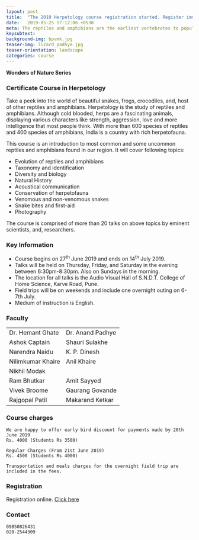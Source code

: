 ```yaml
---
layout: post
title:  "The 2019 Herpetology course registration started. Register immediately to book your place."
date:   2019-05-25 17:12:06 +0530
meta: The reptiles and amphibians are the earliest vertebrates to populate the land. This course conducted by eminent experts on reptiles and amphibians is a great introduction to the fantastic variety of snakes, lizards, frogs, crocodiles and other herpetofauna that inhabits our region. The course includes field visits on weekends for first hand primer and presentations covering variety of topics from identification to evolution. The course is open to all and will be conducted between 6 - 23rd July 2018  at S. M. Joshi Hall, Pune.
keysubtext: 
background-img: bpvmk.jpg
teaser-img: lizard_padhye.jpg
teaser-orientation: landscape
categories: course
---
```


**Wonders of Nature Series**

### Certificate Course in Herpetology

Take a peek into the world of beautiful snakes, frogs, crocodiles, and, host of other
reptiles and amphibians. Herpetology is the study of reptiles and amphibians.
Although cold blooded, herps are a fascinating animals, displaying various
characters like strength, aggression, love and more intelligence that most
people think. With more than 600 species of reptiles and 400 species of
amphibians, India is a country with rich herpetofauna.

This course is an introduction to most common and some uncommon reptiles and
amphibians found in our region. It will cover following topics:

+ Evolution of reptiles and amphibians
+ Taxonomy and identification
+ Diversity and biology
+ Natural History
+ Acoustical communication
+ Conservation of herpetofauna
+ Venomous and non-venomous snakes
+ Snake bites and first-aid
+ Photography

The course is comprised of more than 20 talks on above topics by eminent
scientists, and, researchers. 


### Key Information ###
+ Course begins on 27<sup>th</sup> June 2019 and ends on 14<sup>th</sup> July 2019.
+ Talks will be held on Thursday, Friday, and Saturday in the evening between 6:30pm-8:30pm. Also on Sundays in the morning.
+ The location for all talks is the Audio Visual Hall of S.N.D.T. College of
  Home Science, Karve Road, Pune.
+ Field trips will be on weekends and include one overnight outing on 6-7th July.
+ Medium of instruction is English.


### Faculty
<table class="table table-striped">
    <tr>
    <td>Dr. Hemant Ghate</td>
    <td>Dr. Anand Padhye</td>
    </tr> <tr>
    <td>Ashok Captain</td>
    <td>Shauri Sulakhe</td>
    </tr> <tr>
    <td>Narendra Naidu</td>
    <td>K. P. Dinesh</td>
    </tr> <tr>
    <td>Nilimkumar Khaire</td>
    <td>Anil Khaire</td>
    </tr> <tr>
    <td>Nikhil Modak</td>
    </tr> <tr>
    <td>Ram Bhutkar</td>
    <td>Amit Sayyed</td>
    </tr> <tr>
    <td>Vivek Broome</td>
    <td>Gaurang Govande</td>
    </tr> <tr>
    <td>Rajgopal Patil</td>
    <td>Makarand Ketkar</td>
    </tr>
</table>

### Course charges
    We are happy to offer early bird discount for payments made by 20th June 2019
    Rs. 4000 (Students Rs 3500)

    Regular Charges (From 21st June 2019)
    Rs. 4500 (Students Rs 4000)
    
    Transportation and meals charges for the overnight field trip are included in the fees.


### Registration
Registration online. <a href="https://goo.gl/forms/vjG1mUmneEHkIUGy2">Click here</a>

### Contact
    09850826431
    020-2544309
